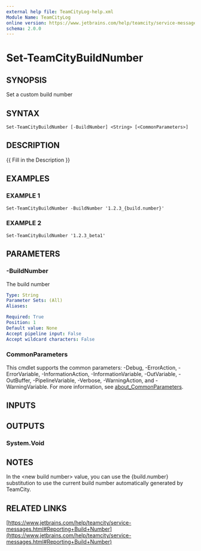 ```yaml
---
external help file: TeamCityLog-help.xml
Module Name: TeamCityLog
online version: https://www.jetbrains.com/help/teamcity/service-messages.html#Reporting+Build+Number
schema: 2.0.0
---
```


# Set-TeamCityBuildNumber

## SYNOPSIS
Set a custom build number

## SYNTAX

```
Set-TeamCityBuildNumber [-BuildNumber] <String> [<CommonParameters>]
```

## DESCRIPTION
{{ Fill in the Description }}

## EXAMPLES

### EXAMPLE 1
```
Set-TeamCityBuildNumber -BuildNumber '1.2.3_{build.number}'
```

### EXAMPLE 2
```
Set-TeamCityBuildNumber '1.2.3_beta1'
```

## PARAMETERS

### -BuildNumber
The build number

```yaml
Type: String
Parameter Sets: (All)
Aliases:

Required: True
Position: 1
Default value: None
Accept pipeline input: False
Accept wildcard characters: False
```

### CommonParameters
This cmdlet supports the common parameters: -Debug, -ErrorAction, -ErrorVariable, -InformationAction, -InformationVariable, -OutVariable, -OutBuffer, -PipelineVariable, -Verbose, -WarningAction, and -WarningVariable. For more information, see [about_CommonParameters](http://go.microsoft.com/fwlink/?LinkID=113216).

## INPUTS

## OUTPUTS

### System.Void
## NOTES
In the \<new build number\> value, you can use the {build.number} substitution
to use the current build number automatically generated by TeamCity.

## RELATED LINKS

[https://www.jetbrains.com/help/teamcity/service-messages.html#Reporting+Build+Number](https://www.jetbrains.com/help/teamcity/service-messages.html#Reporting+Build+Number)

